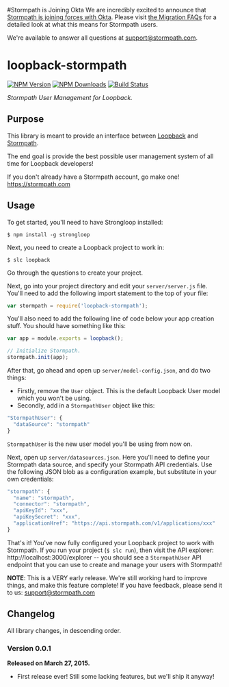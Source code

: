 #Stormpath is Joining Okta
We are incredibly excited to announce that [Stormpath is joining forces with Okta](https://stormpath.com/blog/stormpaths-new-path?utm_source=github&utm_medium=readme&utm-campaign=okta-announcement). Please visit [the Migration FAQs](https://stormpath.com/oktaplusstormpath?utm_source=github&utm_medium=readme&utm-campaign=okta-announcement) for a detailed look at what this means for Stormpath users.

We're available to answer all questions at [support@stormpath.com](mailto:support@stormpath.com).

# loopback-stormpath

[![NPM Version](https://img.shields.io/npm/v/loopback-stormpath.svg?style=flat)](https://npmjs.org/package/loopback-stormpath)
[![NPM Downloads](http://img.shields.io/npm/dm/loopback-stormpath.svg?style=flat)](https://npmjs.org/package/loopback-stormpath)
[![Build Status](https://img.shields.io/travis/stormpath/loopback-stormpath.svg?style=flat)](https://travis-ci.org/stormpath/loopback-stormpath)

*Stormpath User Management for Loopback.*


## Purpose

This library is meant to provide an interface between [Loopback][] and
[Stormpath][].

The end goal is provide the best possible user management system of all time for
Loopback developers!

If you don't already have a Stormpath account, go make one!
https://stormpath.com


## Usage

To get started, you'll need to have Strongloop installed:

```console
$ npm install -g strongloop
```

Next, you need to create a Loopback project to work in:

```console
$ slc loopback
```

Go through the questions to create your project.

Next, go into your project directory and edit your `server/server.js` file.
You'll need to add the following import statement to the top of your file:

```javascript
var stormpath = require('loopback-stormpath');
```

You'll also need to add the following line of code below your app creation
stuff.  You should have something like this:

```javascript
var app = module.exports = loopback();

// Initialize Stormpath.
stormpath.init(app);
```

After that, go ahead and open up `server/model-config.json`, and do two things:

- Firstly, remove the `User` object.  This is the default Loopback User model
  which you won't be using.
- Secondly, add in a `StormpathUser` object like this:

```javascript
"StormpathUser": {
  "dataSource": "stormpath"
}
```

`StormpathUser` is the new user model you'll be using from now on.

Next, open up `server/datasources.json`.  Here you'll need to define your
Stormpath data source, and specify your Stormpath API credentials.  Use the
following JSON blob as a configuration example, but substitute in your own
credentials:

```javascript
"stormpath": {
  "name": "stormpath",
  "connector": "stormpath",
  "apiKeyId": "xxx",
  "apiKeySecret": "xxx",
  "applicationHref": "https://api.stormpath.com/v1/applications/xxx"
}
```

That's it!  You've now fully configured your Loopback project to work with
Stormpath.  If you run your project (`$ slc run`), then visit the API explorer:
http://localhost:3000/explorer -- you should see a `StormpathUser` API endpoint
that you can use to create and manage your users with Stormpath!

**NOTE**: This is a VERY early release.  We're still working hard to improve
things, and make this feature complete!  If you have feedback, please send it to
us: support@stormpath.com


## Changelog

All library changes, in descending order.


### Version 0.0.1

**Released on March 27, 2015.**

- First release ever!  Still some lacking features, but we'll ship it anyway!


  [Stormpath]: https://stormpath.com/ "Stormpath User Management"
  [Loopback]: http://loopback.io/ "Loopback Node.js Web Framework"
